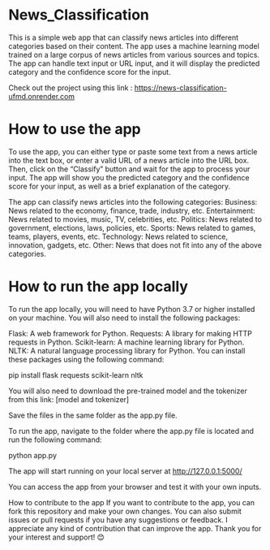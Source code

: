 # News_Classification
This is a simple web app that can classify news articles into different categories based on their content. The app uses a machine learning model trained on a large corpus of news articles from various sources and topics. The app can handle text input or URL input, and it will display the predicted category and the confidence score for the input.

Check out the project using this link : https://news-classification-ufmd.onrender.com  

# How to use the app
To use the app, you can either type or paste some text from a news article into the text box, or enter a valid URL of a news article into the URL box. Then, click on the “Classify” button and wait for the app to process your input. The app will show you the predicted category and the confidence score for your input, as well as a brief explanation of the category.

The app can classify news articles into the following categories:
Business: News related to the economy, finance, trade, industry, etc.
Entertainment: News related to movies, music, TV, celebrities, etc.
Politics: News related to government, elections, laws, policies, etc.
Sports: News related to games, teams, players, events, etc.
Technology: News related to science, innovation, gadgets, etc.
Other: News that does not fit into any of the above categories.

# How to run the app locally
To run the app locally, you will need to have Python 3.7 or higher installed on your machine. You will also need to install the following packages:

Flask: A web framework for Python.
Requests: A library for making HTTP requests in Python.
Scikit-learn: A machine learning library for Python.
NLTK: A natural language processing library for Python.
You can install these packages using the following command:

pip install flask requests scikit-learn nltk

You will also need to download the pre-trained model and the tokenizer from this link: [model and tokenizer]

Save the files in the same folder as the app.py file.

To run the app, navigate to the folder where the app.py file is located and run the following command:

python app.py

The app will start running on your local server at http://127.0.0.1:5000/

You can access the app from your browser and test it with your own inputs.

How to contribute to the app
If you want to contribute to the app, you can fork this repository and make your own changes. You can also submit issues or pull requests if you have any suggestions or feedback. I appreciate any kind of contribution that can improve the app. Thank you for your interest and support! 😊
